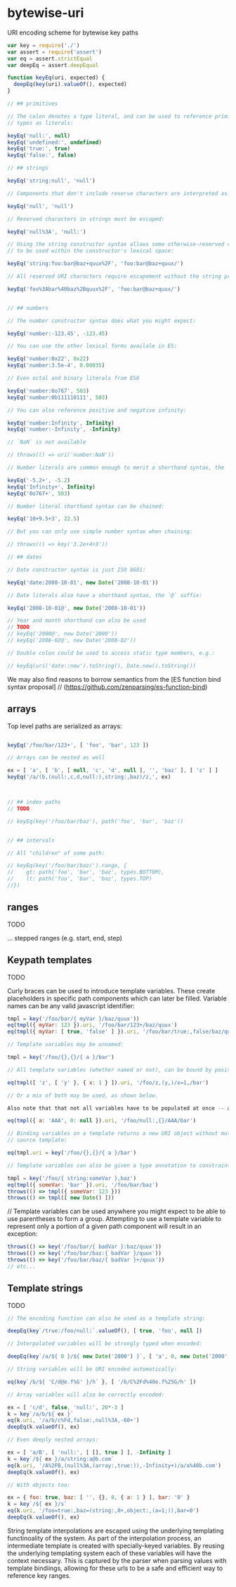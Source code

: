 # bytewise-uri

URI encoding scheme for bytewise key paths


```js
var key = require('./')
var assert = require('assert')
var eq = assert.strictEqual
var deepEq = assert.deepEqual

function keyEq(uri, expected) {
  deepEq(key(uri).valueOf(), expected)
}

// ## primitives

// The colon denotes a type literal, and can be used to reference primitive
// types as literals:

keyEq('null:', null)
keyEq('undefined:', undefined)
keyEq('true:', true)
keyEq('false:', false)

// ## strings

keyEq('string:null', 'null')

// Components that don't include reserve characters are interpreted as strings:

keyEq('null', 'null')

// Reserved characters in strings must be escaped:

keyEq('null%3A', 'null:')

// Using the string constructor syntax allows some otherwise-reserved characters
// to be used within the constructor's lexical space:

keyEq('string:foo:bar@baz+quux%2F', 'foo:bar@baz+quux/')

// All reserved URI characters require escapement without the string prefix:

keyEq('foo%3Abar%40baz%2Bquux%2F', 'foo:bar@baz+quux/')


// ## numbers

// The number constructor syntax does what you might expect:

keyEq('number:-123.45', -123.45)

// You can use the other lexical forms availale in ES:

keyEq('number:0x22', 0x22)
keyEq('number:3.5e-4', 0.00035)

// Even octal and binary literals from ES6

keyEq('number:0o767', 503)
keyEq('number:0b111110111', 503)

// You can also reference positive and negative infinity:

keyEq('number:Infinity', Infinity)
keyEq('number:-Infinity', -Infinity)

// `NaN` is not available

// throws(() => uri('number:NaN'))

// Number literals are common enough to merit a shorthand syntax, the `+` suffix:

keyEq('-5.2+', -5.2)
keyEq('Infinity+', Infinity)
keyEq('0o767+', 503)

// Number literal shorthand syntax can be chained:

keyEq('10+9.5+3', 22.5)

// But you can only use simple number syntax when chaining:

// throws(() => key('3.2e+4+3'))

// ## dates

// Date constructor syntax is just ISO 8601:

keyEq('date:2008-10-01', new Date('2008-10-01'))

// Date literals also have a shorthand syntax, the `@` suffix:

keyEq('2008-10-01@', new Date('2008-10-01'))

// Year and month shorthand can also be used
// TODO
// keyEq('2000@', new Date('2008'))
// keyEq('2008-02@', new Date('2008-02'))

// Double colon could be used to access static type members, e.g.:

// keyEq(uri('date::now').toString(), Date.now().toString())
```

We may also find reasons to borrow semantics from the [ES function bind syntax proposal]
// (https://github.com/zenparsing/es-function-bind)


## arrays

Top level paths are serialized as arrays:

```js

keyEq('/foo/bar/123+', [ 'foo', 'bar', 123 ])

// Arrays can be nested as well

ex = [ 'a', [ 'b', [ null, 'c', 'd', null ], '', 'baz' ], [ 'z' ] ]
keyEq('/a/(b,(null:,c,d,null:),string:,baz)/z,', ex)



// ## index paths
// TODO

// keyEq(key('/foo/bar/baz'), path('foo', 'bar', 'baz'))


// ## intervals

// All "children" of some path:

// keyEq(key('/foo/bar/baz/').range, {
//    gt: path('foo', 'bar', 'baz', types.BOTTOM),
//    lt: path('foo', 'bar', 'baz', types.TOP)
//})

```

## ranges
TODO

... stepped ranges (e.g. start, end, step)


## Keypath templates
TODO

Curly braces can be used to introduce template variables. These create placeholders in specific path components which can later be filled. Variable names can be any valid javascript identifier:

```js
tmpl = key('/foo/bar/{ myVar }/baz/quux'))
eq(tmpl({ myVar: 123 }).uri, '/foo/bar/123+/baz/quux')
eq(tmpl({ myVar: [ true, 'false' ] }).uri, '/foo/bar/true:,false/baz/quux')

// Template variables may be unnamed:

tmpl = key('/foo/{},{}/{ a }/bar')

// All template variables (whether named or not), can be bound by position too:

eq(tmpl([ 'z', [ 'y' }, { x: 1 } ]).uri, '/foo/z,(y,)/x=1,/bar')

// Or a mix of both may be used, as shown below.

Also note that that not all variables have to be populated at once -- any unbound variables carry over to the newly generated uri instance:

eq(tmpl({ a: 'AAA', 0: null }).uri, '/foo/null:,{}/AAA/bar')

// Binding variables on a template returns a new URI object without mutating the
// source template:

eq(tmpl.uri = key('/foo/{},{}/{ a }/bar')

// Template variables can also be given a type annotation to constraint the range of legal values that it may be bound to:

tmpl = key('/foo/{ string:someVar },baz')
eq(tmpl({ someVar: 'bar' }).uri, '/foo/bar/baz')
throws(() => tmpl({ someVar: 123 }))
throws(() => tmpl([ new Date() ]))
```

// Template variables can be used anywhere you might expect to be able to use parentheses to form a group. Attempting to use a template variable to represent only a portion of a given path component will result in an exception:

```js
throws(() => key('/foo/bar/{ badVar }:baz/quux'))
throws(() => key('/foo/bar/baz:{ badVar }/quux'))
throws(() => key('/foo/bar/baz/{ badVar }+/quux'))
// etc...
```


## Template strings
TODO

```js
// The encoding function can also be used as a template string:

deepEq(key`/true:/foo/null:`.valueOf(), [ true, 'foo', null ])

// Interpolated variables will be strongly typed when encoded:

deepEq(key`/a/${ 0 }/${ new Date('2000') }`, [ 'a', 0, new Date('2000') ] }

// String variables will be URI encoded automatically:

eq(key`/b/${ 'C/d@e.f%G' }/h` }, [ '/b/C%2Fd%40e.f%25G/h' ])

// Array variables will also be correctly encoded:

ex = [ 'c/d', false, 'null:', 20*-3 ]
k = key`/a/b/${ ex }`
eq(k.uri, '/a/b/c%Fd,false:,null%3A,-60+')
deepEq(k.valueOf(), ex)

// Even deeply nested arrays:

ex = [ 'a/B', [ 'null:', [ [], true ] ], -Infinity ]
k = key`/${ ex }/a/string:a@b.com`
eq(k.uri, '/A%2FB,(null%3A,(array:,true:)),-Infinity+)/a/a%40b.com')
deepEq(k.valueOf(), ex)

// With objects too:

ex = { foo: true, baz: [ '', {}, 0, { a: 1 } ], bar: '0' }
k = key`/${ ex }/s`
eq(k.uri, '/foo=true:,baz=(string:,0+,object:,(a=1;)),bar=0')
deepEq(k.valueOf(), ex)
```

String template interpolations are escaped using the underlying templating functinoality of the system. As part of the interpolation process, an intermediate template is created with specially-keyed variables. By reusing the underlying templating system each of these variables will have the context necessary. This is captured by the parser when parsing values with template bindiings, allowing for these urls to be a safe and efficient way to reference key ranges.

